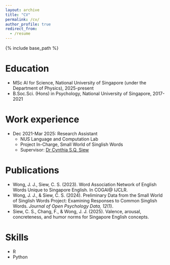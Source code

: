 ```yaml
---
layout: archive
title: "CV"
permalink: /cv/
author_profile: true
redirect_from:
  - /resume
---
```


{% include base_path %}

Education
======
* MSc AI for Science, National University of Singapore (under the Department of Physics), 2025-present
* B.Soc.Sci. (Hons) in Psychology, National University of Singapore, 2017-2021

Work experience
======
* Dec 2021-Mar 2025: Research Assistant
  * NUS Language and Computation Lab
  * Project In-Charge, Small World of Singlish Words
  * Supervisor: [Dr Cynthia S.Q. Siew](http://hello.csqsiew.xyz/)

Publications
======
* Wong, J. J., Siew, C. S. (2023). Word Association Network of English Words Unique to Singapore English. In COGAI@ IJCLR.
* Wong, J. J., & Siew, C. S. (2024). Preliminary Data from the Small World of Singlish Words Project: Examining Responses to Common Singlish Words. _Journal of Open Psychology Data, 12_(1).
* Siew, C. S., Chang, F., & Wong, J. J. (2025). Valence, arousal, concreteness, and humor norms for Singapore English concepts.
  
Skills
======
* R
* Python

<!---
Publications
======
  <ul>{% for post in site.publications %}
    {% include archive-single-cv.html %}
  {% endfor %}</ul>
  
Talks
======
  <ul>{% for post in site.talks %}
    {% include archive-single-talk-cv.html %}
  {% endfor %}</ul>
  
Teaching
======
  <ul>{% for post in site.teaching %}
    {% include archive-single-cv.html %}
  {% endfor %}</ul>
-->
